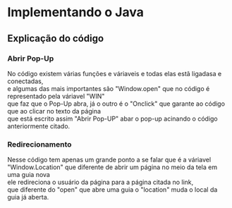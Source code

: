 # Implementando o Java

## Explicação do código

### Abrir Pop-Up
No código existem várias funções e váriaveis e todas elas estã ligadasa e conectadas,<br>
e algumas das mais importantes são "Window.open" que no código é representado pela váriavel "WIN"<br>
que faz que o Pop-Up abra, já o outro é o "Onclick" que garante ao código que ao clicar no texto da página<br>
que está escrito assim "Abrir Pop-UP" abar o pop-up acinando o código anteriormente citado.

### Redirecionamento 
Nesse código tem apenas um grande ponto a se falar que é a váriavel<br>
"Window.Location" que diferente de abrir um página no meio da tela em uma guia nova<br>
ele redireciona o usuário da página para a página citada no link,<br>
que diferente do "open" que abre uma guia o "location" muda o local da guia já aberta.